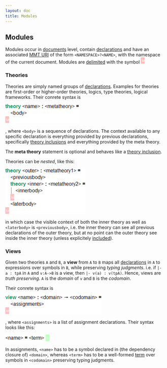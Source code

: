 ```yaml
---
layout: doc
title: Modules
---
```


## Modules

Modules occur in [documents](namespaces.html) level, contain [declarations](declarations.html) and have an associated [MMT URI](../api/uris.html) of the form `<NAMESPACE>?<NAME>`, with the namespace of the current document. Modules are [delimited](delimiters.html) with the symbol ![`\GS`](/doc/img/GS.png)

### Theories

Theories are simply named groups of [declarations](declarations.html). Examples for theories are first-order or higher-order theories, logics, type theories, logical frameworks. Their conrete syntax is

![`theory <name> : <metatheory> = <body> \GS`](/doc/img/theory.png)

, where `<body>` is a sequence of declarations. The context available to any specific declaration is everything provided by previous declarations, specifically [theory inclusions](declarations.html#structures) and everything provided by the meta theory.

The **meta theory** statement is optional and behaves like a [theory inclusion](declarations.html#structures).

Theories can be *nested*, like this:

![`theory <outer> : <metatheory1> =	<previousbody> theory <inner> : <metatheory2> =	<innerbody>	\GS	<laterbody> \GS`](/doc/img/nestedtheory.png)

in which case the visible context of both the inner theory as well as `<laterbody>` is `<previousbody>`, i.e. the inner theory can see all previous declarations of the outer theory, but at no point can the outer theory see inside the inner theory (unless explicitely [included](declarations.html#structures)).

### Views

Given two theories `A` and `B`, a **view** from `A` to `B` maps all [declarations](declarations.html) in `A` to expressions over symbols in `B`, while preserving *typing judgments*. i.e. if `|- a : tpA` in `A` and `v:A->B` is a view, then `|- v(a) : v(tpA)`. Hence, views are *truth preserving*. `A` is the *domain* of `v` and `B` is the *codomain*.

Their conrete syntax is

![`view <name> : <domain> -> <codomain> = <assignments> \GS`](/doc/img/view.png)

, where `<assignments>` is a list of assignment declarations. Their syntax looks like this:

![`<name> = <term> \RS`](/doc/img/assignment.png)

In assignments, `<name>` has to be a symbol declared in (the dependency closure of) `<domain>`, whereas `<term>` has to be a well-formed [term](objects.html) over symbols in `<codomain>` preserving typing judgments.

